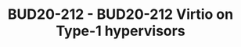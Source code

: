 ---
categories:
- bud20
description: Virtio is a framework that specifies how certain class of IO devices
  can be<br>accessed in virtual environments. Virtio devices are typically implemented
  in<br>software, which has a front-end portion that runs in guest OS context and
  a<br>backend portion which runs in a context outside of that guest OS. In case of<br>Type-2
  hypervisor like KVM, backend portion runs in the context of a VMM (Qemu,<br>LKVM
  etc) or in some cases KVM host kenrel itself. In case of Type-1 hypervisors<br>like
  Xen or ACRN, backend runs in the context of another guest OS.<br><br>A crucial aspect
  of Virtio is memory access provided for backends. Typically<br>backends have read/write
  access to complete guest OS memory that is hosting the<br>front-end counterpart.
  Such wholesale access to memory is not desirable when a<br>guest OS is running security-sensitive
  applications. It is desireable to<br>restrict access for backend only to the regions
  required. How can that be best<br>accomplished while still adhering to the Virtio
  specification?<br><br>This discussion is based on Qualcomm's efforts to implement
  virtio for a Linux<br>guest OS running on a Type-1 hypervisor. Frontend and backend
  portions of virtio<br>run in separate guest OS contexts. A very small portion of
  memory is shared<br>between the two guest OS. We present the changes done to virtio
  front-end<br>drivers to accomodate the memory-access limitations for backends. A
  further<br>limitation addressed is lack of support in hypervisor to trap virtio
  config<br>space access and have that be handled in backend. Instead suitable changes
  are<br>discussed how virtio-mmio transport can accommodate a message passing mechanism.<br>Finally
  we present the need for a new backend implementation that is hypervisor<br>agnostic
  and can handle various limitations presented by different hypervisors.
image:
  featured: 'true'
  path: https://static.linaro.org/connect/bud20/images/BUD20-212.png
session_id: BUD20-212
session_speakers:
- speaker_bio: Srivatsa Vaddagiri works as Principal Engineer at Qualcomm Innovation
    Center in<br /> Bangalore, India. He has over 20 years of experience working with
    various Unix<br /> kernels, including AIX and Linux. His Linux kernel contributions
    include cpu<br /> hotplug support and cgroup-aware extensions to CPU scheduler.
    At Qualcomm,<br /> Srivatsa's focus includes improving Linux kernel used in automotive
    products and<br /> virtio development on a Type-1 hypervisor. Srivatsa holds a
    MS degree in<br /> Software systems from BITS, Pilani.<br />
  speaker_company: ''
  speaker_image: http://avatars.sched.co/0/68/10468696/avatar.jpg.320x320px.jpg?288
  speaker_name: Srivatsa Vaddagiri
  speaker_position: Qualcomm, Principal Engineer
  speaker_role: attendee, speaker
session_track: Linux Kernel
tag: session
tags: Linux Kernel
title: BUD20-212 - BUD20-212 Virtio on Type-1 hypervisors
---